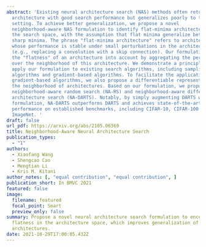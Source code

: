 ```yaml
---
abstract: 'Existing neural architecture search (NAS) methods often return an
  architecture with good search performance but generalizes poorly to the test
  setting. To achieve better generalization, we propose a novel
  neighborhood-aware NAS formulation to identify flat-minima architectures in
  the search space, with the assumption that flat minima generalize better than
  sharp minima. The phrase "flat-minima architecture" refers to architectures
  whose performance is stable under small perturbations in the architecture
  (e.g., replacing a convolution with a skip connection). Our formulation takes
  the "flatness" of an architecture into account by aggregating the performance
  over the neighborhood of this architecture. We demonstrate a principled way to
  apply our formulation to existing search algorithms, including sampling-based
  algorithms and gradient-based algorithms. To facilitate the application to
  gradient-based algorithms, we also propose a differentiable representation for
  the neighborhood of architectures. Based on our formulation, we propose
  neighborhood-aware random search (NA-RS) and neighborhood-aware differentiable
  architecture search (NA-DARTS). Notably, by simply augmenting DARTS with our
  formulation, NA-DARTS outperforms DARTS and achieves state-of-the-art
  performance on established benchmarks, including CIFAR-10, CIFAR-100 and
  ImageNet. '
draft: false
url_pdf: https://arxiv.org/abs/2105.06369
title: Neighborhood-Aware Neural Architecture Search
publication_types:
  - "1"
authors:
  - Xiaofang Wang
  - Shengcao Cao
  - Mengtian Li
  - Kris M. Kitani
author_notes: [, "equal contribution", "equal contribution", ]
publication_short: In BMVC 2021
featured: false
image:
  filename: featured
  focal_point: Smart
  preview_only: false
summary: Propose a novel neural architecture search formulation to encourage
  flatness in the architecture space, which improves generalization of searched
  architectures.
date: 2021-10-29T17:00:05.432Z
---
```

